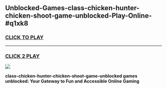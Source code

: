 
## Unblocked-Games-class-chicken-hunter-chicken-shoot-game-unblocked-Play-Online-#q1xk8
<h3>
<a href="https://premium.freeplayer.one?title=class-chicken-hunter-chicken-shoot-game-unblocked&ref=24F">CLICK TO PLAY</a></h3>
<hr>

<h3>
<a href="https://premium.freeplayer.one?title=class-chicken-hunter-chicken-shoot-game-unblocked&ref=24F">CLICK 2 PLAY</a>
  
</h3>

<a href="https://premium.freeplayer.one?title=class-chicken-hunter-chicken-shoot-game-unblocked&ref=24F/"><img src="https://clearcache.store/games.png"></a>


**class-chicken-hunter-chicken-shoot-game-unblocked games unblocked: Your Gateway to Fun and Accessible Online Gaming**
